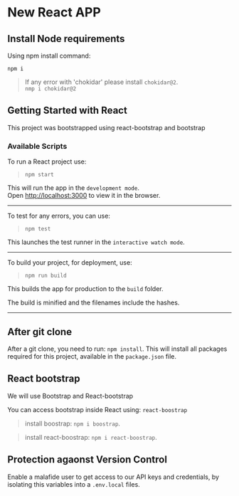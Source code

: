 # New React APP

## Install Node requirements 

Using npm install command:

``npm i``

> If any error with 'chokidar' please install `chokidar@2`.<br>
 `nmp i chokidar@2`


## Getting Started with React 

This project was bootstrapped using react-bootstrap and bootstrap

### Available Scripts

To run a React project use:

> `npm start`

This will run the app in the ``development mode``.\
Open [http://localhost:3000](http://localhost:3000) to view it in the browser.

<hr>

To test for any errors, you can use:

> `npm test`

This launches the test runner in the ``interactive watch mode``.

<hr>

To build your project, for deployment, use:

> `npm run build`

This builds the app for production to the `build` folder.

The build is minified and the filenames include the hashes.

<hr>




## After git clone

After a git clone, you need to run: `npm install`. 
This will install all packages required for this project, available in the ``package.json`` file.




## React bootstrap 
We will use Bootstrap and React-bootstrap

You can access bootstrap inside React using: `react-boostrap`

> install boostrap: `npm i boostrap`.

> install react-boostrap: `npm i react-boostrap`.

## Protection agaonst Version Control

Enable a malafide user to get access to our API keys and credentials, by isolating this variables into a ``.env.local`` files.


